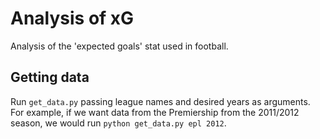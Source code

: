 # Analysis of xG

Analysis of the 'expected goals' stat used in football.

## Getting data
Run `get_data.py` passing league names and desired years as arguments. For example, if we want data from the Premiership from the 2011/2012 season, we would run `python get_data.py epl 2012`.